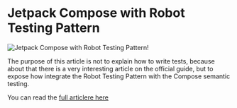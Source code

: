 # Jetpack Compose with Robot Testing Pattern


![Jetpack Compose with Robot Testing Pattern!](https://miro.medium.com/max/8000/1*y6Q8PlrDt_qLvx93DrLMKA.jpeg)


The purpose of this article is not to explain how to write tests, because about that there is a very interesting article on the official guide, but to expose how integrate the Robot Testing Pattern with the Compose semantic testing.

You can read the [full articlere here](https://marco-cattaneo.medium.com/jetpack-compose-with-robot-testing-pattern-ad6293335a20)

